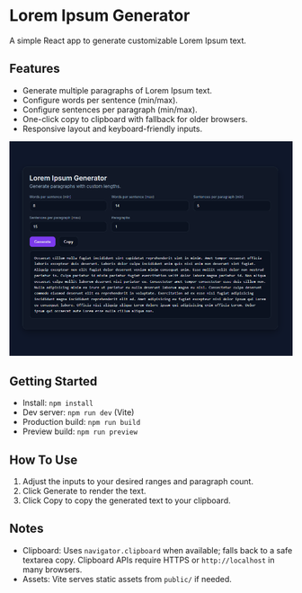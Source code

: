 # Lorem Ipsum Generator
A simple React app to generate customizable Lorem Ipsum text.

## Features
- Generate multiple paragraphs of Lorem Ipsum text.
- Configure words per sentence (min/max).
- Configure sentences per paragraph (min/max).
- One-click copy to clipboard with fallback for older browsers.
- Responsive layout and keyboard-friendly inputs.

![Screenshot](PUBLIC/screenshot.png)

## Getting Started
- Install: `npm install`
- Dev server: `npm run dev` (Vite)
- Production build: `npm run build`
- Preview build: `npm run preview`

## How To Use
1) Adjust the inputs to your desired ranges and paragraph count.
2) Click Generate to render the text.
3) Click Copy to copy the generated text to your clipboard.

## Notes
- Clipboard: Uses `navigator.clipboard` when available; falls back to a safe textarea copy. Clipboard APIs require HTTPS or `http://localhost` in many browsers.
- Assets: Vite serves static assets from `public/` if needed.

